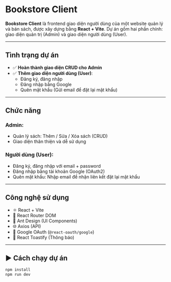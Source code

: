 #  Bookstore Client

**Bookstore Client** là frontend giao diện người dùng của một website quản lý và bán sách, được xây dựng bằng **React + Vite**. Dự án gồm hai phần chính: giao diện quản trị (Admin) và giao diện người dùng (User).

---

## Tình trạng dự án

- ✅ **Hoàn thành giao diện CRUD cho Admin**
- ✅ **Thêm giao diện người dùng (User)**:
  - Đăng ký, đăng nhập
  - Đăng nhập bằng Google
  - Quên mật khẩu (Gửi email để đặt lại mật khẩu)
---
## Chức năng
###  Admin:
- Quản lý sách: Thêm / Sửa / Xóa sách (CRUD)
- Giao diện thân thiện và dễ sử dụng

###  Người dùng (User):
- Đăng ký, đăng nhập với email + password
- Đăng nhập bằng tài khoản Google (OAuth2)
- Quên mật khẩu: Nhập email để nhận liên kết đặt lại mật khẩu
---
##  Công nghệ sử dụng
- ⚛️ React + Vite
- 🔀 React Router DOM
- 🧩 Ant Design (UI Components)
- 🌐 Axios (API)
- 🔐 Google OAuth (`@react-oauth/google`)
- 🔔 React Toastify (Thông báo)

---

## ▶️ Cách chạy dự án

```bash
npm install
npm run dev
